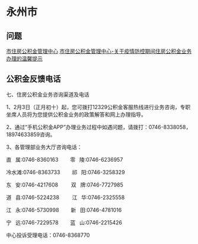 # 永州市
## 问题
[市住房公积金管理中心](http://zfgjj.yzcity.gov.cn/gjj/0201/202002/8e5d5127024a420697ce068bd85b5262.shtml)
[市住房公积金管理中心-关于疫情防控期间住房公积金业务办理的温馨提示](http://zfgjj.yzcity.gov.cn/gjj/0201/202002/8e5d5127024a420697ce068bd85b5262.shtml)

## 公积金反馈电话
七、住房公积金业务咨询渠道及电话

1、2月3日（正月初十）起，您可拨打12329公积金客服热线进行业务咨询，专职坐席人员将为您提供公积金业务的政策解答和网上办理指导。

2、通过“手机公积金APP”办理业务过程中如遇问题，请拨打：0746-8338058，18974633859咨询。

3、各管理部业务大厅咨询电话：

直  属:0746-8360163     零  陵:0746-6236957

冷水滩:0746-8363733     祁  阳:0746-3258329         

东  安:0746-4217608     双  牌:0746-7727985

道  县:0746-5224238     江  华:0746-2325558        

江  永:0746-5730998     新  田:0746-4781016      

宁  远:0746-7229578     蓝  山:0746-2215426  

中心投诉受理电话：0746-8368770